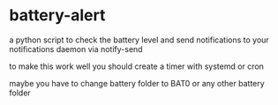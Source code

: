 # battery-alert
a python script to check the battery level and send notifications to your notifications daemon via notify-send 

to make this work well you should create a timer with systemd or cron

maybe you have to change battery folder to BAT0 or any other battery folder 
